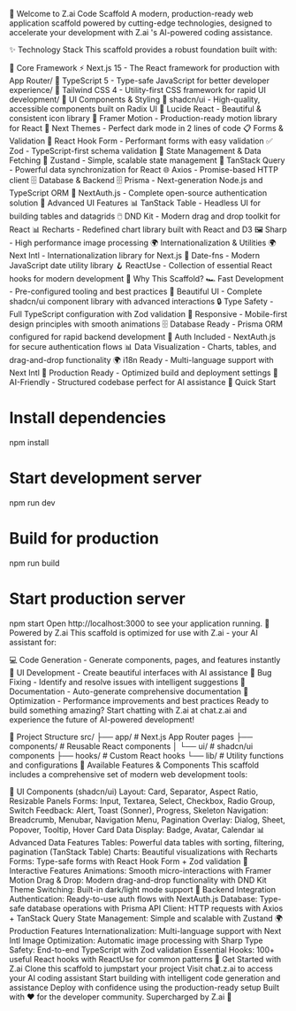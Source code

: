 🚀 Welcome to Z.ai Code Scaffold
A modern, production-ready web application scaffold powered by cutting-edge technologies, designed to accelerate your development with Z.ai 's AI-powered coding assistance.

✨ Technology Stack
This scaffold provides a robust foundation built with:

🎯 Core Framework
⚡ Next.js 15 - The React framework for production with App Router/
📘 TypeScript 5 - Type-safe JavaScript for better developer experience/
🎨 Tailwind CSS 4 - Utility-first CSS framework for rapid UI development/
🧩 UI Components & Styling
🧩 shadcn/ui - High-quality, accessible components built on Radix UI
🎯 Lucide React - Beautiful & consistent icon library
🌈 Framer Motion - Production-ready motion library for React
🎨 Next Themes - Perfect dark mode in 2 lines of code
📋 Forms & Validation
🎣 React Hook Form - Performant forms with easy validation
✅ Zod - TypeScript-first schema validation
🔄 State Management & Data Fetching
🐻 Zustand - Simple, scalable state management
🔄 TanStack Query - Powerful data synchronization for React
🌐 Axios - Promise-based HTTP client
🗄️ Database & Backend
🗄️ Prisma - Next-generation Node.js and TypeScript ORM
🔐 NextAuth.js - Complete open-source authentication solution
🎨 Advanced UI Features
📊 TanStack Table - Headless UI for building tables and datagrids
🖱️ DND Kit - Modern drag and drop toolkit for React
📊 Recharts - Redefined chart library built with React and D3
🖼️ Sharp - High performance image processing
🌍 Internationalization & Utilities
🌍 Next Intl - Internationalization library for Next.js
📅 Date-fns - Modern JavaScript date utility library
🪝 ReactUse - Collection of essential React hooks for modern development
🎯 Why This Scaffold?
🏎️ Fast Development - Pre-configured tooling and best practices
🎨 Beautiful UI - Complete shadcn/ui component library with advanced interactions
🔒 Type Safety - Full TypeScript configuration with Zod validation
📱 Responsive - Mobile-first design principles with smooth animations
🗄️ Database Ready - Prisma ORM configured for rapid backend development
🔐 Auth Included - NextAuth.js for secure authentication flows
📊 Data Visualization - Charts, tables, and drag-and-drop functionality
🌍 i18n Ready - Multi-language support with Next Intl
🚀 Production Ready - Optimized build and deployment settings
🤖 AI-Friendly - Structured codebase perfect for AI assistance
🚀 Quick Start
# Install dependencies
npm install

# Start development server
npm run dev

# Build for production
npm run build

# Start production server
npm start
Open http://localhost:3000 to see your application running.
🤖 Powered by Z.ai
This scaffold is optimized for use with Z.ai - your AI assistant for:

💻 Code Generation - Generate components, pages, and features instantly
🎨 UI Development - Create beautiful interfaces with AI assistance
🔧 Bug Fixing - Identify and resolve issues with intelligent suggestions
📝 Documentation - Auto-generate comprehensive documentation
🚀 Optimization - Performance improvements and best practices
Ready to build something amazing? Start chatting with Z.ai at chat.z.ai and experience the future of AI-powered development!

📁 Project Structure
src/
├── app/                 # Next.js App Router pages
├── components/          # Reusable React components
│   └── ui/             # shadcn/ui components
├── hooks/              # Custom React hooks
└── lib/                # Utility functions and configurations
🎨 Available Features & Components
This scaffold includes a comprehensive set of modern web development tools:

🧩 UI Components (shadcn/ui)
Layout: Card, Separator, Aspect Ratio, Resizable Panels
Forms: Input, Textarea, Select, Checkbox, Radio Group, Switch
Feedback: Alert, Toast (Sonner), Progress, Skeleton
Navigation: Breadcrumb, Menubar, Navigation Menu, Pagination
Overlay: Dialog, Sheet, Popover, Tooltip, Hover Card
Data Display: Badge, Avatar, Calendar
📊 Advanced Data Features
Tables: Powerful data tables with sorting, filtering, pagination (TanStack Table)
Charts: Beautiful visualizations with Recharts
Forms: Type-safe forms with React Hook Form + Zod validation
🎨 Interactive Features
Animations: Smooth micro-interactions with Framer Motion
Drag & Drop: Modern drag-and-drop functionality with DND Kit
Theme Switching: Built-in dark/light mode support
🔐 Backend Integration
Authentication: Ready-to-use auth flows with NextAuth.js
Database: Type-safe database operations with Prisma
API Client: HTTP requests with Axios + TanStack Query
State Management: Simple and scalable with Zustand
🌍 Production Features
Internationalization: Multi-language support with Next Intl
Image Optimization: Automatic image processing with Sharp
Type Safety: End-to-end TypeScript with Zod validation
Essential Hooks: 100+ useful React hooks with ReactUse for common patterns
🤝 Get Started with Z.ai
Clone this scaffold to jumpstart your project
Visit chat.z.ai to access your AI coding assistant
Start building with intelligent code generation and assistance
Deploy with confidence using the production-ready setup
Built with ❤️ for the developer community. Supercharged by Z.ai 🚀
